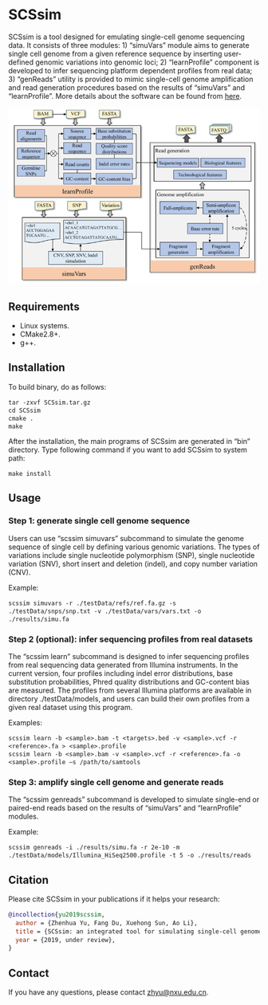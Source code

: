 # SCSsim

SCSsim is a tool designed for emulating single-cell genome sequencing data. It consists of three modules: 1) “simuVars” module aims to generate single cell genome from a given reference sequence by inserting user-defined genomic variations into genomic loci; 2) “learnProfile” component is developed to infer sequencing platform dependent profiles from real data; 3) “genReads” utility is provided to mimic single-cell genome amplification and read generation procedures based on the results of “simuVars” and “learnProfile”. More details about the software can be found from [here](https://github.com/qasimyu/scssim/tree/master/docs/SCSsim_User_Guide.pdf).

![Framework Design](docs/workflow.png)

## Requirements

* Linux systems.
* CMake2.8+.
* g++.

## Installation

To build binary, do as follows:

```
tar -zxvf SCSsim.tar.gz
cd SCSsim
cmake .
make
```

After the installation, the main programs of SCSsim are generated in “bin” directory. Type following command if you want to add SCSsim to system path:
```
make install
```

## Usage

### Step 1: generate single cell genome sequence

Users can use “scssim simuvars” subcommand to simulate the genome sequence of single cell by defining various genomic variations. The types of variations include single nucleotide polymorphism (SNP), single nucleotide variation (SNV), short insert and deletion (indel), and copy number variation (CNV).

Example:

```
scssim simuvars -r ./testData/refs/ref.fa.gz -s ./testData/snps/snp.txt -v ./testData/vars/vars.txt -o ./results/simu.fa
```

### Step 2 (optional): infer sequencing profiles from real datasets

The “scssim learn” subcommand is designed to infer sequencing profiles from real sequencing data generated from Illumina instruments. In the current version, four profiles including indel error distributions, base substitution probabilities, Phred quality distributions and GC-content bias are measured. The profiles from several Illumina platforms are available in directory ./testData/models, and users can build their own profiles from a given real dataset using this program. 

Examples:

```
scssim learn -b <sample>.bam -t <targets>.bed -v <sample>.vcf -r <reference>.fa > <sample>.profile
scssim learn -b <sample>.bam -v <sample>.vcf -r <reference>.fa -o <sample>.profile –s /path/to/samtools
```

### Step 3: amplify single cell genome and generate reads

The “scssim genreads” subcommand is developed to simulate single-end or paired-end reads based on the results of “simuVars” and “learnProfile” modules. 

Example:

```
scssim genreads -i ./results/simu.fa -r 2e-10 -m ./testData/models/Illumina_HiSeq2500.profile -t 5 -o ./results/reads
```

## Citation

Please cite SCSsim in your publications if it helps your research:

``` bibtex
@incollection{yu2019scssim,
  author = {Zhenhua Yu, Fang Du, Xuehong Sun, Ao Li},
  title = {SCSsim: an integrated tool for simulating single-cell genome sequencing data},
  year = {2019, under review},
}
```

## Contact

If you have any questions, please contact zhyu@nxu.edu.cn.